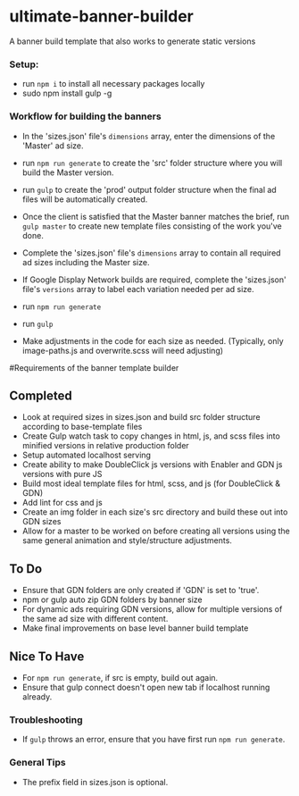 # ultimate-banner-builder
A banner build template that also works to generate static versions

### Setup:
- run `npm i` to install all necessary packages locally
- sudo npm install gulp -g

### Workflow for building the banners
- In the 'sizes.json' file's `dimensions` array, enter the dimensions of the 'Master' ad size. 
- run `npm run generate` to create the 'src' folder structure where you will build the Master version.
- run `gulp` to create the 'prod' output folder structure when the final ad files will be automatically created.
- Once the client is satisfied that the Master banner matches the brief, run `gulp master` to create new template files consisting of the work you've done.

- Complete the 'sizes.json' file's `dimensions` array to contain all required ad sizes including the Master size. 
- If Google Display Network builds are required, complete the 'sizes.json' file's `versions` array to label each variation needed per ad size. 
- run `npm run generate`
- run `gulp`
- Make adjustments in the code for each size as needed. (Typically, only image-paths.js and overwrite.scss will need adjusting)


#Requirements of the banner template builder
## Completed
- Look at required sizes in sizes.json and build src folder structure according to base-template files
- Create Gulp watch task to copy changes in html, js, and scss files into minified versions in relative production folder
- Setup automated localhost serving
- Create ability to make DoubleClick js versions with Enabler and GDN js versions with pure JS
- Build most ideal template files for html, scss, and js (for DoubleClick & GDN)
- Add lint for css and js
- Create an img folder in each size's src directory and build these out into GDN sizes
- Allow for a master to be worked on before creating all versions using the same general animation and style/structure adjustments.

## To Do
- Ensure that GDN folders are only created if 'GDN' is set to 'true'.
- npm or gulp auto zip GDN folders by banner size
- For dynamic ads requiring GDN versions, allow for multiple versions of the same ad size with different content.
- Make final improvements on base level banner build template

## Nice To Have
- For `npm run generate`, if src is empty, build out again. 
- Ensure that gulp connect doesn't open new tab if localhost running already.

### Troubleshooting
- If `gulp` throws an error, ensure that you have first run `npm run generate`.

### General Tips
- The prefix field in sizes.json is optional.